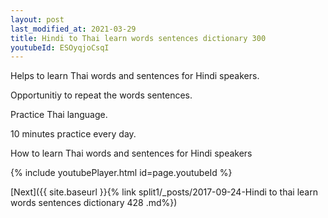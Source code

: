 ```yaml
---
layout: post
last_modified_at: 2021-03-29
title: Hindi to Thai learn words sentences dictionary 300 
youtubeId: ESOyqjoCsqI
---
```

 
 
Helps to learn Thai words and sentences for Hindi speakers.

Opportunitiy to repeat the words sentences. 

Practice Thai language. 
 
10 minutes practice every day. 
 
How to learn Thai words and sentences for Hindi speakers 
 
{% include youtubePlayer.html id=page.youtubeId %}
 
 
[Next]({{ site.baseurl }}{% link  split1/_posts/2017-09-24-Hindi to thai learn words sentences dictionary 428 .md%})
 
